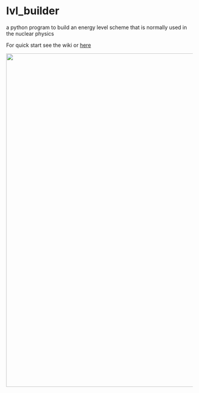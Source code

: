 # lvl_builder
a python program to build an energy level scheme that is normally used in the nuclear physics

For quick start see the wiki or <a href="http://peiluan-tai.com/programs/lvl_builder.html"> here </a>
 
<img width=900px src="http://peiluan-tai.com/programs/pic/lvl_builder/1_general_properites.png"> 
